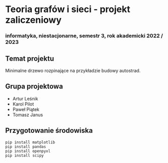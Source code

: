 # Teoria grafów i sieci - projekt zaliczeniowy

### informatyka, niestacjonarne, semestr 3, rok akademicki 2022 / 2023

## Temat projektu

Minimalne drzewo rozpinające na przykładzie budowy autostrad.

## Grupa projektowa

  * Artur Leśnik
  * Karol Pilot
  * Paweł Piątek
  * Tomasz Janus

## Przygotowanie środowiska

```commandline
pip install matplotlib
pip install pandas
pip install openpyxl
pip install scipy
```